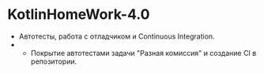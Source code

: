 # KotlinHomeWork-4.0
- Автотесты, работа с отладчиком и Continuous Integration.
- - Покрытие автотестами задачи "Разная комиссия" и создание CI в репозитории.
